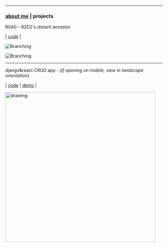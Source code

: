 * * *
### [about me](https://abradaric.me)   |   projects

R0A0 - R2D2's distant ancestor

| [code](https://github.com/abradaric/r0a0) |

![Branching](https://media.giphy.com/media/2zdnjNRZuZrx0Rp032/giphy.gif)

![Branching](https://media.giphy.com/media/csH44qW7iEgPsNEqt2/giphy.gif)

* * *

django&react CRUD app - (_if opening on mobile, view in landscape orientation_)

| [code](https://github.com/abradaric/django-react-post-notes) | [demo](https://abradaric-django-react-demo.netlify.com/) |

<!--[code](https://github.com/abradaric/django_react_crud)-->

<!--![Branching](https://i.imgur.com/Cegsuoh.gif)-->
<!--<img src="https://i.imgur.com/Cegsuoh.gif" alt="drawing" width="480"/>-->
<img src="https://i.imgur.com/abcyWwD.gif" alt="drawing" width="480"/>

